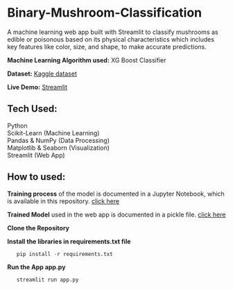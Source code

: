 # Binary-Mushroom-Classification
A machine learning web app built with Streamlit to classify mushrooms as edible or poisonous based on its physical characteristics which includes key features like color, size, and shape, to make accurate predictions.

**Machine Learning Algorithm used:** XG Boost Classifier

**Dataset:** [Kaggle dataset](https://www.kaggle.com/competitions/playground-series-s4e8/data)

**Live Demo:** [Streamlit](https://binary-mushroom-classification-is7lywwaew2jejpjyn6xuw.streamlit.app/)

## Tech Used:
Python \
Scikit-Learn (Machine Learning) \
Pandas & NumPy (Data Processing) \
Matplotlib & Seaborn (Visualization) \
Streamlit (Web App) 

## How to used:
**Training process** of the model is documented in a Jupyter Notebook, which is available in this repository. [click here](https://github.com/RadhapyariDevi/Binary-Mushroom-Classification/blob/main/mushroom%20_classification_model.ipynb)
  
**Trained Model** used in the web app is documented in a pickle file. [click here](https://github.com/RadhapyariDevi/Binary-Mushroom-Classification/blob/main/xgboost_model.pkl)

**Clone the Repository**

**Install the libraries in requirements.txt file**
  
   ```python
      pip install -r requirements.txt
   ```
**Run the App app.py**
   ```python
      streamlit run app.py
   ```
